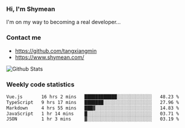 ### Hi, I'm Shymean

I'm on my way to becoming a real developer...

### Contact me

- <https://github.com/tangxiangmin>
- <https://www.shymean.com/>

![Github Stats](https://github-readme-stats.vercel.app/api?username=tangxiangmin&show_icons=true&theme=dark)


###  Weekly code statistics

<!--START_SECTION:waka-->

```txt
Vue.js       16 hrs 2 mins   ████████████░░░░░░░░░░░░░   48.23 %
TypeScript   9 hrs 17 mins   ███████░░░░░░░░░░░░░░░░░░   27.96 %
Markdown     4 hrs 55 mins   ███▓░░░░░░░░░░░░░░░░░░░░░   14.83 %
JavaScript   1 hr 14 mins    █░░░░░░░░░░░░░░░░░░░░░░░░   03.71 %
JSON         1 hr 3 mins     ▓░░░░░░░░░░░░░░░░░░░░░░░░   03.19 %
```

<!--END_SECTION:waka-->